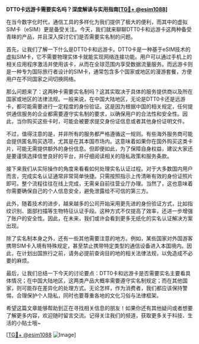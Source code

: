 **DTT0卡远游卡需要实名吗？深度解读与实用指南[[TG💪+ @esim1088](https://t.me/s/esim1088)]**

在当今数字化时代，通信工具的多样化为我们提供了极大的便利，而其中的虚拟SIM卡（eSIM）更是备受关注。今天，我们就来聊聊DTT0卡和远游卡这两种备受青睐的产品，并且深入探讨它们是否需要实名制的问题。

首先，让我们了解一下什么是DTT0卡和远游卡。DTT0卡是一种基于eSIM技术的虚拟SIM卡，它不需要物理实体卡就能实现网络连接功能。用户可以通过手机上的相关应用程序激活并使用该卡，从而在全球范围内享受数据流量服务。而远游卡则是一种专为国际旅行者设计的SIM卡，通常包含多个国家或地区的漫游套餐，方便用户在不同国家之间切换网络。

那么问题来了：这两种卡需要实名制吗？这其实取决于具体的服务提供商以及所在国家或地区的法律法规。一般来说，在中国大陆地区，无论是DTT0卡还是远游卡，都可能需要进行一定程度的身份验证。这是因为根据中国的相关规定，任何提供通信服务的企业都需要遵守实名制的要求，以确保用户的合法性和安全性。因此，当你购买这些卡时，可能会被要求提交身份证信息或者其他身份证明文件。

不过，值得注意的是，并非所有的服务都严格遵循这一规则。有些海外服务商可能会提供匿名购买选项，尤其是在其本国市场内。这意味着如果你在国外购买这类卡片，可能无需提供额外的身份信息。但即便如此，为了保障自身权益，建议大家还是要谨慎选择信誉良好的平台，并仔细阅读相关的隐私政策和服务条款。

接下来我们从实际操作的角度来看看如何处理实名认证过程。对于大多数国内用户而言，完成实名认证通常非常简单快捷。只需按照指示上传清晰有效的身份证照片即可。整个流程往往在线上完成，无需亲自前往营业厅办理。当然了，这也意味着你需要确保自己的个人信息安全，避免泄露给不可信的第三方。

此外，随着技术的进步，越来越多的公司开始采用更先进的身份验证方式，比如指纹识别、面部扫描等生物特征认证手段。这种方式不仅提高了效率，还进一步增强了账户的安全性。因此，在未来，我们或许会看到更多无纸化的实名认证解决方案出现。

除了实名制本身之外，还有一些其他需要注意的地方。例如，某些国家对外国游客携带SIM卡入境有特殊规定，甚至禁止携带特定类型的通信设备进入本国境内。因此，在计划出国旅行之前，请务必提前查询目的地的相关法律法规，以免造成不必要的麻烦。

最后，让我们总结一下今天的讨论要点：DTT0卡和远游卡是否需要实名主要看具体情况；在中国大陆地区，这两类产品大概率需要遵守实名制规定；而在其他国家，则可能存在差异化的处理方式。无论怎样，作为消费者，我们都应该保持警惕，合理保护个人隐私，同时也要尊重各地的文化习俗与法律框架。

希望这篇文章能够帮助到正在寻找相关信息的朋友！如果你还有其他疑问或者想要了解更多内容，欢迎随时留言交流。记得关注我们的频道，获取更多关于科技、生活的小贴士哦~ 

[[TG💪+ @esim1088](https://t.me/s/esim1088) ![Image](https://i.postimg.cc/4NQfJmqS/Snipaste-2025-05-13-00-14-12.png)]